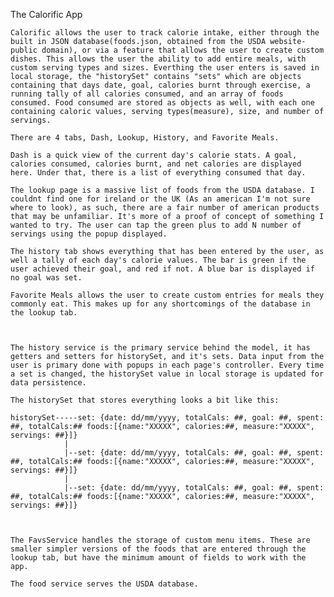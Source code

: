 The Calorific App

	Calorific allows the user to track calorie intake, either through the built in JSON database(foods.json, obtained from the USDA website-public domain), or via a feature that allows the user to create custom dishes. This allows the user the ability to add entire meals, with custom serving types and sizes. Everthing the user enters is saved in local storage, the "historySet" contains "sets" which are objects containing that days date, goal, calories burnt through exercise, a running tally of all calories consumed, and an array of foods consumed. Food consumed are stored as objects as well, with each one containing caloric values, serving types(measure), size, and number of servings.

	There are 4 tabs, Dash, Lookup, History, and Favorite Meals.

	Dash is a quick view of the current day's calorie stats. A goal, calories consumed, calories burnt, and net calories are displayed here. Under that, there is a list of everything consumed that day.

	The lookup page is a massive list of foods from the USDA database. I couldnt find one for ireland or the UK (As an american I'm not sure where to look), as such, there are a fair number of american products that may be unfamiliar. It's more of a proof of concept of something I wanted to try. The user can tap the green plus to add N number of servings using the popup displayed.

	The history tab shows everything that has been entered by the user, as well a tally of each day's calorie values. The bar is green if the user achieved their goal, and red if not. A blue bar is displayed if no goal was set.

	Favorite Meals allows the user to create custom entries for meals they commonly eat. This makes up for any shortcomings of the database in the lookup tab.



	The history service is the primary service behind the model, it has getters and setters for historySet, and it's sets. Data input from the user is primary done with popups in each page's controller. Every time a set is changed, the historySet value in local storage is updated for data persistence.

	The historySet that stores everything looks a bit like this:

	historySet-----set: {date: dd/mm/yyyy, totalCals: ##, goal: ##, spent: ##, totalCals:## foods:[{name:"XXXXX", calories:##, measure:"XXXXX", servings: ##}]}
				|
				|--set: {date: dd/mm/yyyy, totalCals: ##, goal: ##, spent: ##, totalCals:## foods:[{name:"XXXXX", calories:##, measure:"XXXXX", servings: ##}]}
				|
				|--set: {date: dd/mm/yyyy, totalCals: ##, goal: ##, spent: ##, totalCals:## foods:[{name:"XXXXX", calories:##, measure:"XXXXX", servings: ##}]}

	

	The FavsService handles the storage of custom menu items. These are smaller simpler versions of the foods that are entered through the lookup tab, but have the minimum amount of fields to work with the app.  

	The food service serves the USDA database.